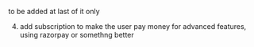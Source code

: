 to be added at last of it only

4. add subscription to make the user pay money for advanced features, using razorpay or somethng better